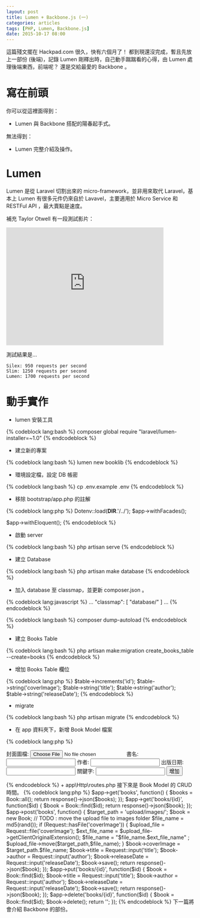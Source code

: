 ```yaml
---
layout: post
title: Lumen + Backbone.js (一)
categories: articles
tags: [PHP, Lumen, Backbone.js]
date: 2015-10-17 08:00
---
```


這篇殘文擺在 Hackpad.com 很久，快有六個月了！ 都到現還沒完成，暫且先放上一部份 (後端)，記錄 Lumen 剛釋出時，自己動手踹踹看的心得，由 Lumen 處理後端東西，前端呢？ 還是交給最愛的 Backbone 。 

# 寫在前頭

<!-- more -->

你可以從這裡面得到：

+ Lumen 與 Backbone 搭配的陽春起手式。

無法得到：

+  Lumen 完整介紹及操作。

# Lumen

Lumen 是從 Laravel 切割出來的 micro-framework，並非用來取代 Laravel，基本上 Lumen 有很多元件仍來自於 Lavavel，主要適用於 Micro Service 和 RESTFul API ，最大賣點是速度。

補充 Taylor Otwell 有一段測試影片：

<iframe width="420" height="315" src="https://www.youtube.com/embed/WqRpa_5m7h4" frameborder="0" allowfullscreen></iframe>

測試結果是…

```
Silex: 950 requests per second
Slim: 1250 requests per second
Lumen: 1700 requests per second
```

# 動手實作

+ lumen 安裝工具 

{% codeblock lang:bash %}
composer global require "laravel/lumen-installer=~1.0"
{% endcodeblock %}

+ 建立新的專案

{% codeblock lang:bash %}
lumen new booklib
{% endcodeblock %}

+ 環境設定檔，設定 DB 帳密

{% codeblock lang:bash %}
cp .env.example .env
{% endcodeblock %}

+ 移除 bootstrap/app.php 的註解

{% codeblock lang:php %} 
Dotenv::load(__DIR__.'/../');
$app->withFacades();

$app->withEloquent();
{% endcodeblock %}

+ 啟動 server

{% codeblock lang:bash %}
php artisan serve
{% endcodeblock %}

+ 建立 Database

{% codeblock lang:bash %}
php artisan make database
{% endcodeblock %}

+ 加入 database 至 classmap，並更新 composer.json 。

{% codeblock lang:javascript %}
...
"classmap": [
    "database/"
]
...
{% endcodeblock %}

{% codeblock lang:bash %}
composer dump-autoload
{% endcodeblock %}

+ 建立 Books Table

{% codeblock lang:bash %}
php artisan make:migration create_books_table --create=books
{% endcodeblock %}

+ 增加 Books Table 欄位

{% codeblock lang:php %}
$table->increments('id');
$table->string('coverImage');
$table->string('title');
$table->string('author');
$table->string('releaseDate');
{% endcodeblock %}

+ migrate

{% codeblock lang:bash %}
php artisan migrate
{% endcodeblock %}

+ 在 app 資料夾下，新增 Book Model 檔案

{% codeblock lang:php %}

<?php namespace App;
use Illuminate\Database\Eloquent\Model;

class Book extends Model {


}
{% endcodeblock %}

# 後台 RESTFul API

+ 建立 resource 資料夾

{% codeblock lang:bash %}
php artisan make resources
{% endcodeblock %}

+ 在 resources\views 資料夾，加入 index.blade.php 檔案。

PHP 基本上是不大產生頁面內容，而把大部份的工作都交給 JS 處理，最主要是這一段：

{% codeblock lang:html %}
<div id="books">
    <form id="addBook" action="#">
        <div>
            <label for="coverImage">封面圖檔: </label>
            <input id="coverImage" type="file" />
            <label for="title">書名: </label>
            <input id="title" type="text" />
            <label for="author">作者: </label>
            <input id="author" type="text" />
            <label for="releaseDate">出版日期: </label>
            <input id="releaseDate" type="text" />
            <label for="keywords">關鍵字: </label>
            <input id="keywords" type="text" />
            <button id="add">增加</button>
        </div>
    </form>
</div>
{% endcodeblock %}

+ app\Http\routes.php

接下來是 Book Model 的 CRUD 時間。

{% codeblock lang:php %}
$app->get('books', function() 
{
    $books = Book::all();

    return response()->json($books);
});

$app->get('books/{id}', function($id)
{
    $book = Book::find($id);

    return response()->json($book);
});

$app->post('books', function() 
{
    $target_path = 'upload/images/';
    $book = new Book;
    // TODO : move the upload file to images folder
    $file_name = md5(rand());

    if (Request::hasFile('coverImage')) {
        $upload_file = Request::file('coverImage');
        $ext_file_name = $upload_file->getClientOriginalExtension();
        $file_name = "$file_name.$ext_file_name" ;

        $upload_file->move($target_path,$file_name);
    }
    $book->coverImage = $target_path.$file_name;
    $book->title = Request::input('title');
    $book->author = Request::input('author');
    $book->releaseDate = Request::input('releaseDate');

    $book->save();

    return response()->json($book);
});

$app->put('books/{id}', function($id)
{
    $book = Book::find($id);

    $book->title = Request::input('title');
    $book->author = Request::input('author');
    $book->releaseDate = Request::input('releaseDate');

    $book->save();

    return response()->json($book);
});

$app->delete('books/{id}', function($id)
{
    $book = Book::find($id);

    $book->delete();

    return '';
});
{% endcodeblock %}

下一篇將會介紹 Backbone 的部份。

